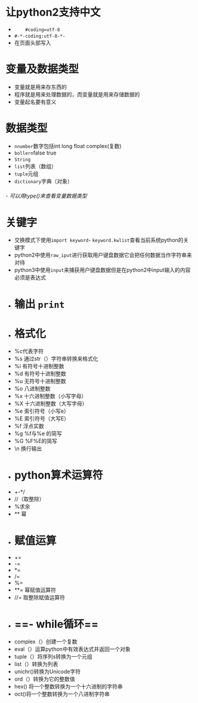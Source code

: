 # 让python2支持中文

- `    #coding=utf-8`
- `#-*-coding:utf-8-*-`
- 在页面头部写入
# 变量及数据类型
- 变量就是用来存东西的
- 程序就是用来处理数据的，而变量就是用来存储数据的
- 变量起名要有意义
# 数据类型
- `nnumber`数字包括int long float complex(复数)
- `bollern`false true
- `String`
- `list`列表（数组）
- `tuple`元组
- `dictionary`字典（对象）
###### - 可以用type()来查看变量数据类型
# 关键字
- 交换模式下使用`import keyword`- `keyword.kwlist`查看当前系统python的关键字
- python2中使用`raw_iput`进行获取用户键盘数据它会把任何数据当作字符串来对待
- python3中使用`input`来捕获用户键盘数据但是在python2中input输入的内容必须是表达式
- #  输出 `print`
- #  格式化
- %c代表字符
- %s 通过str（）字符串转换来格式化
- %i 有符号十进制整数
- %d 有符号十进制整数
- %u 无符号十进制整数
- %o 八进制整数
- %x 十六进制整数（小写字母）
- %X 十六进制整数（大写字母）
- %e 索引符号（小写e）
- %E 索引符号（大写E）
- %f 浮点实数
- %g %f与%e 的简写
- %G %F%E的简写
- \n 换行输出
- # python算术运算符
- +-*/ 
- //（取整除）
- %求余
- ** 幂
- # 赋值运算
- +=
- -=
- *=
- /=
- %=
- **= 幂赋值运算符
- //= 取整除赋值运算符
- # ==-  while循环==
- complex（）创建一个复数
- eval（）运算python中有效表达式并返回一个对象
- tuple（）将序列s转换为一个元组
- list（）转换为列表
- unichr()转换为Unicode字符
- ord（）转换为它的整数值
- hex() 将一个整数转换为一个十六进制的字符串
- oct()将一个整数转换为一个八进制字符串
